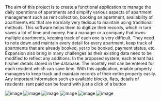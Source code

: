 The aim of this project is to create a functional application to manage the 
daily operations of apartments and simplify various aspects of apartment 
management such as rent collection, booking an apartment, availability 
of apartments etc that are normally very tedious to maintain using 
traditional methods.
This software helps them to digitize their records, which in turn saves a 
lot of time and money. For a manager or a company that owns multiple 
apartments, keeping track of each one is very difficult. They need to note 
down and maintain every detail for every apartment, keep track of 
apartments that are already booked, yet to be booked, payment status, 
etc. Expansion also bring in many challenges as their existing data need 
to be modified to reflect any additions.
In the proposed system, each tenant has his/her details stored in the 
database. The monthly rent can be entered for each resident which 
can save time. With this application, enable property managers to 
keep track and maintain records of their entire property easily. Any 
important information such as available blocks, flats, details of 
residents, rent paid can be found with just a click of a button

![image](https://user-images.githubusercontent.com/76790667/153556020-7ab652a2-8aea-4d18-8141-aa27bdcb772b.png)
![image](https://user-images.githubusercontent.com/76790667/153556046-cda99bfe-4963-4883-95a0-d8ecd9197a61.png)
![image](https://user-images.githubusercontent.com/76790667/153556075-bed4c027-a3ce-4245-9535-8de8f53bc604.png)
![image](https://user-images.githubusercontent.com/76790667/153556097-7d915ec5-6aca-4dfb-bcc8-5739f3d55ce6.png)
![image](https://user-images.githubusercontent.com/76790667/153556126-20f540fa-02d8-492e-94cf-ec2e2134039c.png)
![image](https://user-images.githubusercontent.com/76790667/153556158-8bfbcaa8-b700-441b-8a0f-0980a6deeb99.png)

